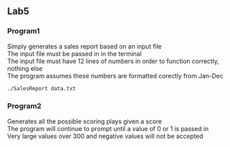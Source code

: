 ## Lab5

### Program1

Simply generates a sales report based on an input file  
The input file must be passed in in the terminal  
The input file must have 12 lines of numbers in order to function correctly, nothing else  
The program assumes these numbers are formatted corectly from Jan-Dec  
```bash
./SalesReport data.txt    
```

### Program2

Generates all the possible scoring plays given a score  
The program will continue to prompt until a value of 0 or 1 is passed in  
Very large values over 300 and negative values will not be accepted   
